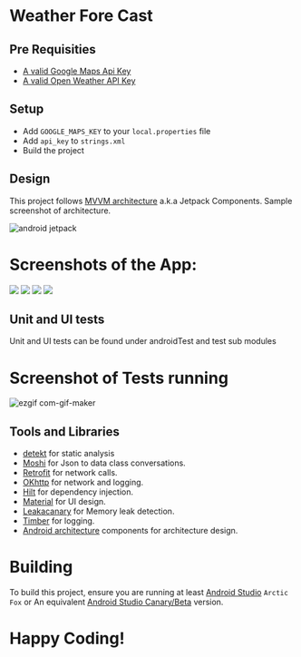 # Weather Fore Cast


## Pre Requisities

- [A valid Google Maps Api Key](https://developers.google.com/maps/documentation/android-sdk/get-api-key)
- [A valid Open Weather API Key](https://openweathermap.org/appid)

## Setup
 - Add `GOOGLE_MAPS_KEY` to your `local.properties` file
 - Add ``api_key`` to `strings.xml`
 - Build the project

## Design
This project follows [MVVM architecture](https://developer.android.com/jetpack/guide) a.k.a Jetpack Components. 
Sample screenshot of architecture.

![android jetpack](https://user-images.githubusercontent.com/17246592/119951852-12bfc980-bfa5-11eb-89a5-0e9ad996f58d.png)

# Screenshots of the App: 
![](https://user-images.githubusercontent.com/17246592/127883474-fdf83d0c-fd39-4305-992b-36633983fbfc.jpg)
![](https://user-images.githubusercontent.com/17246592/127883500-612aa0f7-6a41-4aa2-bc8b-9fe858b91ed6.jpg)
![](https://user-images.githubusercontent.com/17246592/127883510-296329aa-59ec-43fa-ab2a-38e13c750bd0.jpg)
![](https://user-images.githubusercontent.com/17246592/127883537-7f4ccdd3-d9d2-43c3-af58-d80f233d5e27.jpg)

## Unit and UI tests
Unit and UI tests can be found under androidTest and test sub modules 

# Screenshot of Tests running
![ezgif com-gif-maker](https://user-images.githubusercontent.com/17246592/127883854-a922e2a5-1ace-4e36-ba7e-e636ad53a54e.gif)



## Tools and Libraries
- [detekt](https://detekt.github.io/detekt/) for static analysis
- [Moshi](https://github.com/square/moshi) for Json to data class conversations.
- [Retrofit](https://square.github.io/retrofit/) for network calls.
- [OKhttp](https://square.github.io/okhttp/) for network and logging.
- [Hilt](https://dagger.dev/hilt/) for dependency injection.
- [Material](https://material.io/design) for UI design.
- [Leakacanary](https://github.com/square/leakcanary) for Memory leak detection.
- [Timber](https://github.com/JakeWharton/timber) for logging.
- [Android architecture](https://developer.android.com/jetpack/guide) components for architecture design.

# Building
To build this project, ensure you are running at least [Android Studio](https://developer.android.com/studio) ```Arctic Fox``` or An equivalent [Android Studio Canary/Beta](https://developer.android.com/studio/preview) version.


# Happy Coding!

